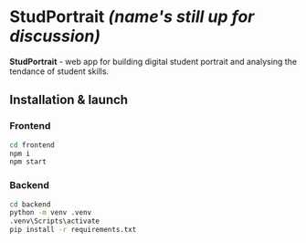 # StudPortrait *(name's still up for discussion)*

**StudPortrait** - web app for building digital student portrait and analysing the tendance of student skills.


## Installation & launch

### Frontend

```cmd
cd frontend
npm i
npm start
```

### Backend

```cmd
cd backend
python -m venv .venv
.venv\Scripts\activate
pip install -r requirements.txt
```
